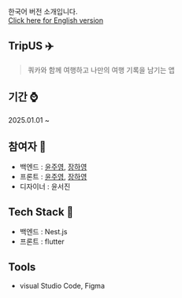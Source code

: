 한국어 버전 소개입니다. <br>
[Click here for English version](./README.md)

## TripUS ✈️  
> 쿼카와 함께 여행하고 나만의 여행 기록을 남기는 앱

## 기간 ⌚ 
2025.01.01 ~ 

## 참여자 🤭
- 백엔드 : [윤주영](https://github.com/juyoung07), [장하영](https://github.com/hayeong120)
- 프론트 : [윤주영](https://github.com/juyoung07), [장하영](https://github.com/hayeong120)
- 디자이너 : 윤서진

## Tech Stack 🔨
- 백엔드 : Nest.js
- 프론트 : flutter

## Tools 
- visual Studio Code, Figma
